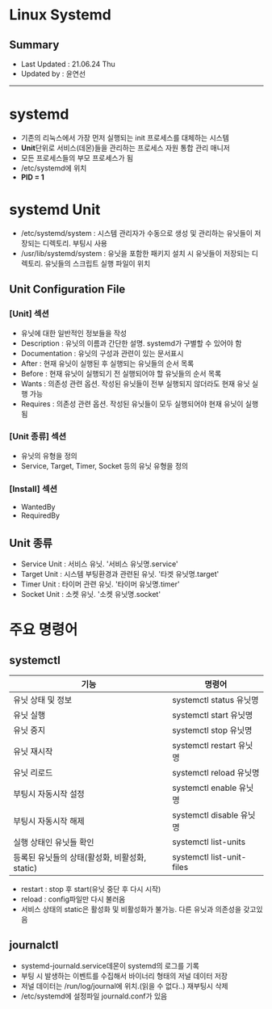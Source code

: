 Linux Systemd 
====================================
## Summary
- Last Updated : 21.06.24 Thu   
- Updated by : 윤연선
-----------------------------------

# systemd
* 기존의 리눅스에서 가장 먼저 실행되는 init 프로세스를 대체하는 시스템
* **Unit**단위로 서비스(데몬)들을 관리하는 프로세스 자원 통합 관리 매니저
* 모든 프로세스들의 부모 프로세스가 됨
* /etc/systemd에 위치
* **PID = 1**

# systemd Unit
* /etc/systemd/system : 시스템 관리자가 수동으로 생성 및 관리하는 유닛들이 저장되는 디렉토리. 부팅시 사용
* /usr/lib/systemd/system : 유닛을 포함한 패키지 설치 시 유닛들이 저장되는 디렉토리. 유닛들의 스크립트 실행 파일이 위치

## Unit Configuration File

### [Unit] 섹션
* 유닛에 대한 일반적인 정보들을 작성
* Description : 유닛의 이름과 간단한 설명. systemd가 구별할 수 있어야 함
* Documentation : 유닛의 구성과 관련이 있는 문서표시
* After : 현재 유닛이 실행된 후 실행되는 유닛들의 순서 목록
* Before : 현재 유닛이 실행되기 전 실행되어야 할 유닛들의 순서 목록
* Wants : 의존성 관련 옵션. 작성된 유닛들이 전부 실행되지 않더라도 현재 유닛 실행 가능
* Requires : 의존성 관련 옵션. 작성된 유닛들이 모두 실행되어야 현재 유닛이 실행됨

### [Unit 종류] 섹션
* 유닛의 유형을 정의
* Service, Target, Timer, Socket 등의 유닛 유형을 정의

### [Install] 섹션
* WantedBy
* RequiredBy

## Unit 종류
* Service Unit : 서비스 유닛. '서비스 유닛명.service'
* Target Unit : 시스템 부팅환경과 관련된 유닛. '타겟 유닛명.target'
* Timer Unit : 타이머 관련 유닛. '타이머 유닛명.timer'
* Socket Unit : 소켓 유닛. '소켓 유닛명.socket'

# 주요 명령어
## systemctl
   
|기능|명령어|
|------|---|
|유닛 상태 및 정보|systemctl status 유닛명|
|유닛 실행|systemctl start 유닛명|
|유닛 중지|systemctl stop 유닛명|
|유닛 재시작|systemctl restart 유닛명|
|유닛 리로드|systemctl reload 유닛명|
|부팅시 자동시작 설정|systemctl enable 유닛명|
|부팅시 자동시작 해제|systemctl disable 유닛명|
|실행 상태인 유닛들 확인|systemctl list-units|
|등록된 유닛들의 상태(활성화, 비활성화, static)|systemctl list-unit-files|

* restart : stop 후 start(유닛 중단 후 다시 시작)
* reload : config파일만 다시 불러옴
* 서비스 상태의 static은 활성화 및 비활성화가 불가능. 다른 유닛과 의존성을 갖고있음

## journalctl
* systemd-journald.service데몬이 systemd의 로그를 기록
* 부팅 시 발생하는 이벤트를 수집해서 바이너리 형태의 저널 데이터 저장
* 저널 데이터는 /run/log/journal에 위치.(읽을 수 없다..) 재부팅시 삭제
* /etc/systemd에 설정파일 journald.conf가 있음


